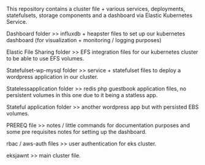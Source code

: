 This repository contains a cluster file + various services, deployments, statefulsets, storage components and a dashboard via Elastic Kubernetes Service.

Dashboard folder >> influxdb + heapster files to set up our kubernetes dashboard (for visualization + monitoring / logging purposes)

Elastic File Sharing folder >> EFS integration files for our kubernetes cluster to be able to use EFS volumes. 

Statefulset-wp-mysql folder >> service + statefulset files to deploy a wordpress application in our cluster.

Statelessapplication folder >> redis php guestbook application files, no persistent volumes in this one due to it being a statless app.

Stateful application folder >> another wordpress app but with persisted EBS volumes.

PREREQ file >> notes / little commands for documentation purposes and some pre requisites notes for setting up the dashboard.

rbac / aws-auth files >> user authentication for eks cluster. 

eksjawnt >> main cluster file. 

